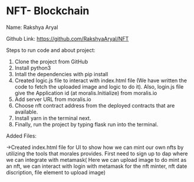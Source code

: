 # NFT- Blockchain

Name: Rakshya Aryal 

Github Link: https://github.com/RakshyaAryal/NFT

Steps to run code and about project:


1. Clone the project from GitHub
2. Install python3 
3. Intall the dependencies with pip install
4. Created logic.js file to interact with index.html file (We have written the code to fetch the uploaded image and logic to do it). Also, login.js file give the Application id (at moralis.Initialize) from moralis.io
5. Add server URL from moralis.io
6. Choose nft contract address from the deployed contracts that are available.
7. Install yarn in the terminal next.
8. Finally, run the project by typing flask run into the terminal.

Added Files:

->Created index.html file for UI to show how we can mint our own nfts by utilizing the tools that morales provides. First need to sign up to dap where we can integrate with metamask( Here we can upload image to do mint as an nft, we can interact with login with metamask for the nft minter, nft date discription, file element to upload image)


